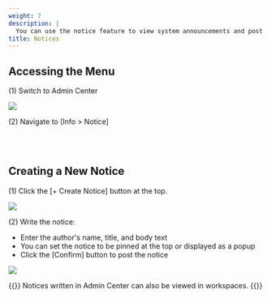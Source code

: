 ```yaml
---
weight: 7
description: |
  You can use the notice feature to view system announcements and post important updates or information related to the management and operation of the domain.
title: Notices
---
```


## Accessing the Menu

(1) Switch to Admin Center

![](/guides/admin/admin_mode/admin-mode-01-en.png)

(2) Navigate to \[Info > Notice]

<br> <br>

## Creating a New Notice

(1) Click the \[+ Create Notice] button at the top.

![](/guides/admin/notice/create-notice-01-en.png)

(2) Write the notice:

* Enter the author's name, title, and body text
* You can set the notice to be pinned at the top or displayed as a popup
* Click the \[Confirm] button to post the notice

![](/guides/admin/notice/create-notice-02-en.png)

{{<alert>}}
Notices written in Admin Center can also be viewed in workspaces.
{{</alert>}}
